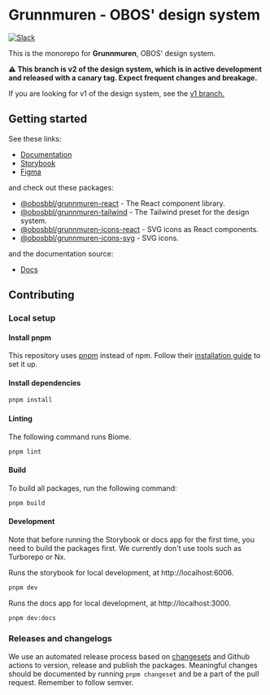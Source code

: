 # Grunnmuren - OBOS' design system

[![Slack](https://img.shields.io/badge/Slack-%23grunnmuren--design--system-default?logo=slack)](https://obos.slack.com/archives/C03FR05FJ9F)

This is the monorepo for **Grunnmuren**, OBOS' design system.

**⚠️ This branch is v2 of the design system, which is in active development and released with a canary tag. Expect frequent changes and breakage.**

If you are looking for v1 of the design system, see the [v1 branch.](https://github.com/code-obos/grunnmuren/tree/v1)

## Getting started

See these links:

- [Documentation](https://grunnmuren.obos.no)
- [Storybook](https://grunnmuren.obos/storybook)
- [Figma](https://www.figma.com/file/9OvSg0ZXI5E1eQYi7AWiWn/Grunnmuren-2.0-%E2%94%82-Designsystem)

and check out these packages:

- [@obosbbl/grunnmuren-react](./packages/react/) - The React component library.
- [@obosbbl/grunnmuren-tailwind](./packages/tailwind/) - The Tailwind preset for the design system.
- [@obosbbl/grunnmuren-icons-react](./packages/icons-react/) - SVG icons as React components.
- [@obosbbl/grunnmuren-icons-svg](./packages/icons-svg/) - SVG icons.

and the documentation source:

- [Docs](./apps/docs)

## Contributing

### Local setup

#### Install pnpm

This repository uses [pnpm](https://pnpm.io/) instead of npm. Follow their [installation guide](https://pnpm.io/installation) to set it up.

#### Install dependencies

```bash
pnpm install
```

#### Linting

The following command runs Biome.

```bash
pnpm lint
```

#### Build

To build all packages, run the following command:

```bash
pnpm build
```

#### Development

Note that before running the Storybook or docs app for the first time, you need to build the packages first. We currently don't use tools such as Turborepo or Nx.

Runs the storybook for local development, at http://localhost:6006.

```bash
pnpm dev
```

Runs the docs app for local development, at http://localhost:3000.

```bash
pnpm dev:docs
```


### Releases and changelogs

We use an automated release process based on [changesets](https://github.com/changesets/changesets) and Github actions to version, release and publish the packages.
Meaningful changes should be documented by running `pnpm changeset` and be a part of the pull request. Remember to follow semver.
